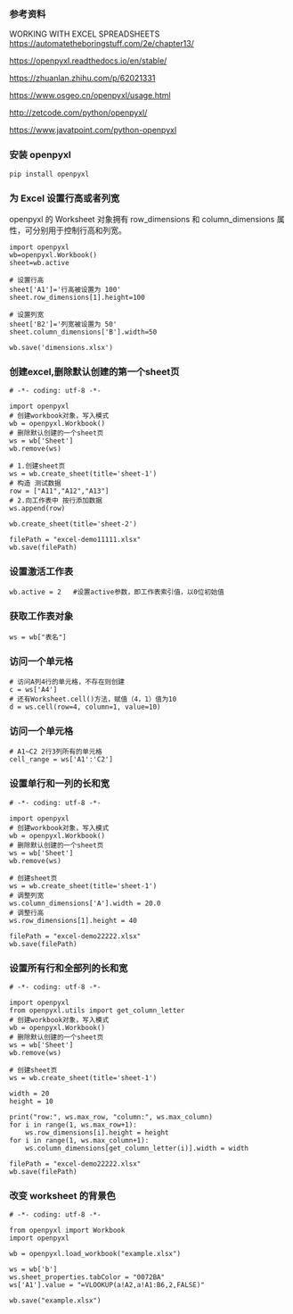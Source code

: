 ### 参考资料

WORKING WITH EXCEL SPREADSHEETS
https://automatetheboringstuff.com/2e/chapter13/

https://openpyxl.readthedocs.io/en/stable/

https://zhuanlan.zhihu.com/p/62021331

https://www.osgeo.cn/openpyxl/usage.html

http://zetcode.com/python/openpyxl/

https://www.javatpoint.com/python-openpyxl

### 安装 openpyxl

```
pip install openpyxl
```


### 为 Excel 设置行高或者列宽

openpyxl 的 Worksheet 对象拥有 row_dimensions 和 column_dimensions 属性，可分别用于控制行高和列宽。

```
import openpyxl
wb=openpyxl.Workbook()
sheet=wb.active

# 设置行高
sheet['A1']='行高被设置为 100'
sheet.row_dimensions[1].height=100

# 设置列宽
sheet['B2']='列宽被设置为 50'
sheet.column_dimensions['B'].width=50

wb.save('dimensions.xlsx')

```


### 创建excel,删除默认创建的第一个sheet页

```
# -*- coding: utf-8 -*-

import openpyxl
# 创建workbook对象，写入模式
wb = openpyxl.Workbook()
# 删除默认创建的一个sheet页
ws = wb['Sheet']
wb.remove(ws)

# 1.创建sheet页
ws = wb.create_sheet(title='sheet-1')
# 构造 测试数据
row = ["A11","A12","A13"]
# 2.向工作表中 按行添加数据
ws.append(row)

wb.create_sheet(title='sheet-2')

filePath = "excel-demo11111.xlsx"
wb.save(filePath)
```

### 设置激活工作表
```
wb.active = 2   #设置active参数，即工作表索引值，以0位初始值
```

### 获取工作表对象
```
ws = wb["表名"]
```

### 访问一个单元格
```
# 访问A列4行的单元格，不存在则创建
c = ws['A4']
# 还有Worksheet.cell()方法，赋值（4，1）值为10
d = ws.cell(row=4, column=1, value=10)
```

### 访问一个单元格
```
# A1~C2 2行3列所有的单元格
cell_range = ws['A1':'C2']
```

### 设置单行和一列的长和宽

```
# -*- coding: utf-8 -*-

import openpyxl
# 创建workbook对象，写入模式
wb = openpyxl.Workbook()
# 删除默认创建的一个sheet页
ws = wb['Sheet']
wb.remove(ws)

# 创建sheet页
ws = wb.create_sheet(title='sheet-1')
# 调整列宽
ws.column_dimensions['A'].width = 20.0
# 调整行高
ws.row_dimensions[1].height = 40

filePath = "excel-demo22222.xlsx"
wb.save(filePath)
```

### 设置所有行和全部列的长和宽

```
# -*- coding: utf-8 -*-

import openpyxl
from openpyxl.utils import get_column_letter
# 创建workbook对象，写入模式
wb = openpyxl.Workbook()
# 删除默认创建的一个sheet页
ws = wb['Sheet']
wb.remove(ws)

# 创建sheet页
ws = wb.create_sheet(title='sheet-1')

width = 20
height = 10

print("row:", ws.max_row, "column:", ws.max_column)
for i in range(1, ws.max_row+1):
    ws.row_dimensions[i].height = height
for i in range(1, ws.max_column+1):
    ws.column_dimensions[get_column_letter(i)].width = width

filePath = "excel-demo22222.xlsx"
wb.save(filePath)
```

### 改变 worksheet 的背景色 

```
# -*- coding: utf-8 -*-

from openpyxl import Workbook
import openpyxl

wb = openpyxl.load_workbook("example.xlsx")

ws = wb['b']
ws.sheet_properties.tabColor = "0072BA"
ws['A1'].value = "=VLOOKUP(a!A2,a!A1:B6,2,FALSE)"

wb.save("example.xlsx")


```




